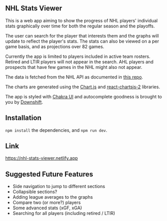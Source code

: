 ## NHL Stats Viewer
This is a web app aiming to show the progress of NHL players' individual stats graphically over time for both the regular season and the playoffs. 

The user can search for the player that interests them and the graphs will update to reflect the player's stats. The stats can also be viewed on a per game basis, and as projections over 82 games. 

Currently the app is limited to players included in active team rosters. Retired and LTIR players will not appear in the search. AHL players and prospects that have few games in the NHL might also not appear.

The data is fetched from the NHL API as documented in [this repo](https://gitlab.com/dword4/nhlapi/-/tree/master).

The charts are generated using the [Chart.js](https://github.com/chartjs/Chart.js) and [react-chartsjs-2](https://github.com/reactchartjs/react-chartjs-2) libraries.

The app is styled with [Chakra UI](https://github.com/chakra-ui/chakra-ui) and autocomplete goodness is brought to you by [Downshift](https://github.com/downshift-js/downshift).

## Installation
`npm install` the dependencies, and `npm run dev`.

## Link
https://nhl-stats-viewer.netlify.app

## Suggested Future Features
* Side navigation to jump to different sections
* Collapsible sections?
* Adding league averages to the graphs
* Compare two (or more?) players
* Some advanced stats (xGF, xGA)
* Searching for all players (including retired / LTIR)
